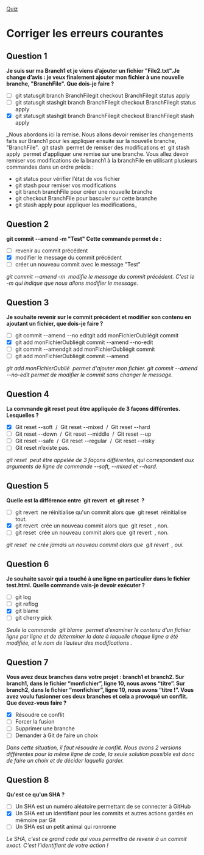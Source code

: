 [Quiz](https://openclassrooms.com/en/courses/7162856-gerez-du-code-avec-git-et-github/exercises/4059)
# Corriger les erreurs courantes

## Question 1
**Je suis sur ma Branch1 et je viens d’ajouter un fichier "File2.txt".Je change d’avis : je veux finalement ajouter mon fichier à une nouvelle branche, "BranchFile". Que dois-je faire ?**
- [ ] git statusgit branch BranchFilegit checkout BranchFilegit status apply
- [ ] git statusgit stashgit branch BranchFilegit checkout BranchFilegit status apply
- [x] git statusgit stashgit branch BranchFilegit checkout BranchFilegit stash apply

_Nous abordons ici la remise. Nous allons devoir remiser les changements faits sur Branch1 pour les appliquer ensuite sur la nouvelle branche, "BranchFile".  git stash  permet de remiser des modifications et  git stash apply  permet d'appliquer une remise sur une branche. Vous allez devoir remiser vos modifications de la branch1 à la branchFile en utilisant plusieurs commandes dans un ordre précis : 
- git status pour vérifier l’état de vos fichier
- git stash pour remiser vos modifications
- git branch branchFile pour créer une nouvelle branche
- git checkout BranchFile pour basculer sur cette branche
- git stash apply pour appliquer les modifications_

## Question 2
**git commit --amend -m "Test"
Cette commande permet de :**
- [ ] revenir au commit précédent
- [x] modifier le message du commit précédent
- [ ] créer un nouveau commit avec le message "Test"

_git commit --amend -m  modifie le message du commit précédent. C'est le -m qui indique que nous allons modifier le message._

## Question 3
**Je souhaite revenir sur le commit précédent et modifier son contenu en ajoutant un fichier, que dois-je faire ?**
- [ ] git commit --amend --no editgit add monFichierOubliégit commit
- [x] git add monFichierOubliégit commit --amend --no-edit
- [ ] git commit --amendgit add monFichierOubliégit commit
- [ ] git add monFichierOubliégit commit --amend

_git add monFichierOublié  permet d'ajouter mon fichier.
git commit --amend --no-edit permet de modifier le commit sans changer le message._

## Question 4
**La commande git reset peut être appliquée de 3 façons différentes. Lesquelles ?**
- [x] Git reset --soft  /  Git reset --mixed  /  Git reset --hard
- [ ] Git reset --down  /  Git reset --middle  /  Git reset --up
- [ ] Git reset --safe  /  Git reset --regular  /  Git reset --risky
- [ ] Git reset n’existe pas.

_git reset  peut être appelée de 3 façons différentes, qui correspondent aux arguments de ligne de commande --soft, --mixed et --hard._

## Question 5
**Quelle est la différence entre  git revert  et  git reset  ?**
- [ ] git revert  ne réinitialise qu'un commit alors que  git reset  réinitialise tout.
- [x] git revert  crée un nouveau commit alors que  git reset  , non.
- [ ] git reset  crée un nouveau commit alors que  git revert  , non.

_git reset  ne crée jamais un nouveau commit alors que  git revert  , oui._

## Question 6
**Je souhaite savoir qui a touché à une ligne en particulier dans le fichier test.html. Quelle commande vais-je devoir exécuter ?**
- [ ] git log
- [ ] git reflog
- [x] git blame
- [ ] git cherry pick

_Seule la commande  git blame  permet d’examiner le contenu d’un fichier ligne par ligne et de déterminer la date à laquelle chaque ligne a été modifiée, et le nom de l’auteur des modifications ._

## Question 7
**Vous avez deux branches dans votre projet : branch1 et branch2. Sur branch1, dans le fichier “monfichier”, ligne 10, nous avons “titre”. Sur branch2, dans le fichier “monfichier”, ligne 10, nous avons “titre !”.
Vous avez voulu fusionner ces deux branches et cela a provoqué un conflit. Que devez-vous faire ?**
- [x] Résoudre ce conflit
- [ ] Forcer la fusion
- [ ] Supprimer une branche
- [ ] Demander à Git de faire un choix

_Dans cette situation, il faut résoudre le conflit. Nous avons 2 versions différentes pour la même ligne de code, la seule solution possible est donc de faire un choix et de décider laquelle garder._

## Question 8
**Qu'est ce qu'un SHA ?**
- [ ] Un SHA est un numéro aléatoire permettant de se connecter à GitHub
- [x] Un SHA est un identifiant pour les commits et autres actions gardés en mémoire par Git
- [ ] Un SHA est un petit animal qui ronronne

_Le SHA, c'est ce grand code qui vous permettra de revenir à un commit exact. C'est l’identifiant de votre action !_